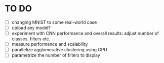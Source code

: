 # TO DO
- [ ] changing MNIST to some real-world case
- [ ] upload any model?
- [ ] experiment with CNN performance and overall results: adjust number of classes, filters etc.
- [ ] measure performance and scalability
- [ ] parallelize agglomerative clustering using GPU
- [ ] parametrize the number of filters to display
